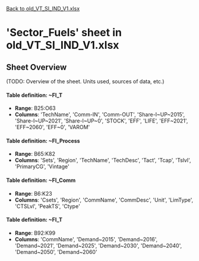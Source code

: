 [Back to old_VT_SI_IND_V1.xlsx](README.md)

# 'Sector_Fuels' sheet in old_VT_SI_IND_V1.xlsx

## Sheet Overview

(TODO: Overview of the sheet. Units used, sources of data, etc.)

#### Table definition: ~FI_T
- **Range**: B25:O63
- **Columns**: 'TechName', 'Comm-IN', 'Comm-OUT', 'Share-I\~UP\~2015', 'Share-I\~UP\~2021', 'Share-I\~UP\~0', 'STOCK', 'EFF', 'LIFE', 'EFF\~2021', 'EFF\~2060', 'EFF\~0', 'VAROM'

#### Table definition: ~FI_Process
- **Range**: B65:K82
- **Columns**: 'Sets', 'Region', 'TechName', 'TechDesc', 'Tact', 'Tcap', 'Tslvl', 'PrimaryCG', 'Vintage'

#### Table definition: ~FI_Comm
- **Range**: B6:K23
- **Columns**: 'Csets', 'Region', 'CommName', 'CommDesc', 'Unit', 'LimType', 'CTSLvl', 'PeakTS', 'Ctype'

#### Table definition: ~FI_T
- **Range**: B92:K99
- **Columns**: 'CommName', 'Demand\~2015', 'Demand\~2016', 'Demand\~2021', 'Demand\~2025', 'Demand\~2030', 'Demand\~2040', 'Demand\~2050', 'Demand\~2060'

